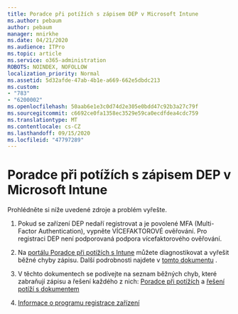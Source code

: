 ```yaml
---
title: Poradce při potížích s zápisem DEP v Microsoft Intune
ms.author: pebaum
author: pebaum
manager: mnirkhe
ms.date: 04/21/2020
ms.audience: ITPro
ms.topic: article
ms.service: o365-administration
ROBOTS: NOINDEX, NOFOLLOW
localization_priority: Normal
ms.assetid: 5d32afde-47ab-4b1e-a669-662e5dbdc213
ms.custom:
- "783"
- "6200002"
ms.openlocfilehash: 50aab6e1e3c0d74d2e305e0bdd47c92b3a27c79f
ms.sourcegitcommit: c6692ce0fa1358ec3529e59ca0ecdfdea4cdc759
ms.translationtype: MT
ms.contentlocale: cs-CZ
ms.lasthandoff: 09/15/2020
ms.locfileid: "47797289"
---
```

# <a name="troubleshoot-issues-with-dep-enrollment-in-microsoft-intune"></a>Poradce při potížích s zápisem DEP v Microsoft Intune

Prohlédněte si níže uvedené zdroje a problém vyřešte.
  
1. Pokud se zařízení DEP nedaří registrovat a je povolené MFA (Multi-Factor Authentication), vypněte VÍCEFAKTOROVÉ ověřování. Pro registraci DEP není podporovaná podpora vícefaktorového ověřování.

2. Na [portálu Poradce při potížích s Intune](https://devicemanagement.microsoft.com/#blade/Microsoft_Intune_DeviceSettings/TroubleshootBlade) můžete diagnostikovat a vyřešit běžné chyby zápisu. Další podrobnosti najdete v [tomto dokumentu](https://docs.microsoft.com/intune/help-desk-operators) .

3. V těchto dokumentech se podívejte na seznam běžných chyb, které zabraňují zápisu a řešení každého z nich: [Poradce při potížích](https://support.microsoft.com/help/4039809/troubleshooting-ios-device-enrollment-in-intune) a [řešení potíží s dokumentem](https://docs.microsoft.com/intune-classic/troubleshoot/troubleshoot-device-enrollment-in-intune)

4. [Informace o programu registrace zařízení](https://docs.microsoft.com/intune/device-enrollment-program-enroll-ios)
